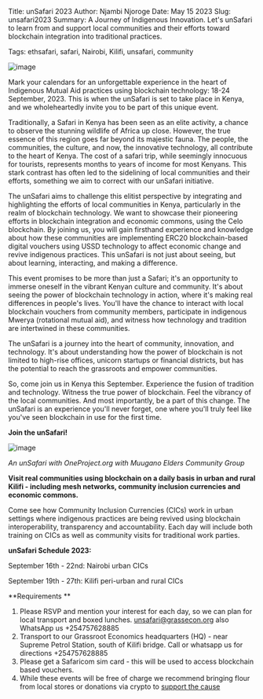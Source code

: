 Title: unSafari 2023
Author: Njambi Njoroge
Date: May 15 2023
Slug: unsafari2023
Summary: A Journey of Indigenous Innovation. Let's unSafari to learn from and support local communities and their efforts toward blockchain integration into traditional practices.


Tags: ethsafari, safari, Nairobi, Kilifi, unsafari, community

![image](images/blog/unsafari20231.webp)

Mark your calendars for an unforgettable experience in the heart of Indigenous Mutual Aid practices using blockchain technology: 18-24 September, 2023. This is when the unSafari is set to take place in Kenya, and we wholeheartedly invite you to be part of this unique event.

Traditionally, a Safari in Kenya has been seen as an elite activity, a chance to observe the stunning wildlife of Africa up close. However, the true essence of this region goes far beyond its majestic fauna. The people, the communities, the culture, and now, the innovative technology, all contribute to the heart of Kenya. The cost of a safari trip, while seemingly innocuous for tourists, represents months to years of income for most Kenyans. This stark contrast has often led to the sidelining of local communities and their efforts, something we aim to correct with our unSafari initiative.

The unSafari aims to challenge this elitist perspective by integrating and highlighting the efforts of local communities in Kenya, particularly in the realm of blockchain technology. We want to showcase their pioneering efforts in blockchain integration and economic commons, using the Celo blockchain.
By joining us, you will gain firsthand experience and knowledge about how these communities are implementing ERC20 blockchain-based digital vouchers using USSD technology to affect economic change and revive indigenous practices. This unSafari is not just about seeing, but about learning, interacting, and making a difference.

This event promises to be more than just a Safari; it's an opportunity to immerse oneself in the vibrant Kenyan culture and community. It's about seeing the power of blockchain technology in action, where it's making real differences in people's lives. You'll have the chance to interact with local blockchain vouchers from community members, participate in indigenous Mwerya (rotational mutual aid), and witness how technology and tradition are intertwined in these communities.

The unSafari is a journey into the heart of community, innovation, and technology. It's about understanding how the power of blockchain is not limited to high-rise offices, unicorn startups or financial districts, but has the potential to reach the grassroots and empower communities.

So, come join us in Kenya this September. Experience the fusion of tradition and technology. Witness the true power of blockchain. Feel the vibrancy of the local communities. And most importantly, be a part of this change. The unSafari is an experience you'll never forget, one where you'll truly feel like you've seen blockchain in use for the first time.

**Join the unSafari!**


![image](images/blog/unsafari2.webp)

*An unSafari with OneProject.org with Muugano Elders Community Group*

**Visit real communities using blockchain on a daily basis in urban and rural Kilifi - including mesh networks, community inclusion currencies and economic commons.**

Come see how Community Inclusion Currencies (CICs) work in urban settings where indigenous practices are being revived using blockchain interoperability, transparency and accountability. Each day will include both training on CICs as well as community visits for traditional work parties.


**unSafari Schedule 2023:**

September 16th - 22nd: Nairobi urban CICs

September 19th - 27th: Kilifi peri-urban and rural CICs

**Requirements **

1. Please RSVP and mention your interest for each day, so we can plan for local transport and boxed lunches. unsafari@grassecon.org also WhatsApp us +254757628885
2. Transport to our Grassroot Economics headquarters (HQ) - near Supreme Petrol Station, south of Kilifi bridge. Call or whatsapp us for directions +254757628885
2. Please get a Safaricom sim card - this will be used to access blockchain based vouchers.
4. While these events will be free of charge we recommend bringing flour from local stores or donations via crypto to [support the cause](https://www.grassrootseconomics.org/pages/get-involved) 